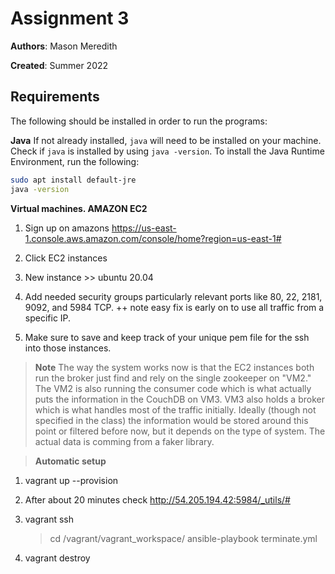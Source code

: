 # Assignment 3

**Authors**: Mason Meredith

**Created**: Summer 2022

## Requirements
The following should be installed in order to run the programs:

**Java**
If not already installed, `java` will need to be installed on your machine. Check if `java` is installed by using `java -version`. To install the Java Runtime Environment, run the following:
```bash
sudo apt install default-jre
java -version
```

**Virtual machines. AMAZON EC2**
1. Sign up on amazons https://us-east-1.console.aws.amazon.com/console/home?region=us-east-1#

2. Click EC2 instances 

3. New instance >> ubuntu 20.04

4. Add needed security groups particularly relevant ports like 80, 22, 2181, 9092, and 5984 TCP.
++ note easy fix is early on to use all traffic from a specific IP.

5. Make sure to save and keep track of your unique pem file for the ssh into those instances.



> **Note**
> The way the system works now is that the EC2 instances both run the broker just find and rely on the single zookeeper on "VM2." The VM2 is also running the consumer code which is what actually puts the information in the CouchDB on VM3. VM3 also holds a broker which is what handles most of the traffic initially. Ideally (though not specified in the class) the information would be stored around this point or filtered before now, but it depends on the type of system. The actual data is comming from a faker library. 




> **Automatic setup**

1. vagrant up --provision

2. After about 20 minutes check http://54.205.194.42:5984/_utils/#

3. vagrant ssh 
    > cd /vagrant/vagrant_workspace/
    > ansible-playbook terminate.yml 

4. vagrant destroy 